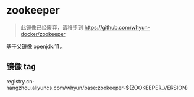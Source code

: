 # zookeeper

> 此镜像已经废弃，请移步到 https://github.com/whyun-docker/zookeeper

基于父镜像 openjdk:11 。

## 镜像 tag

registry.cn-hangzhou.aliyuncs.com/whyun/base:zookeeper-${ZOOKEEPER_VERSION}